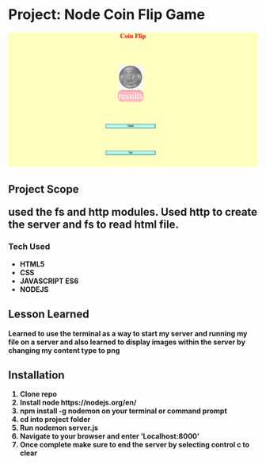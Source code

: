 
<h1>Project: Node Coin Flip Game </h1>


   ![Alt Text](https://raw.githubusercontent.com/JohnbelMDev/node-coin-flip-bootcamp/answer/image.png)
   
   <h2> <b>Project Scope</p>  used the fs and http modules. Used http to create the server and fs to read  html file.</h2>
   
   <h3>Tech Used </h3>
     <ul>
        <li> HTML5</li>
        <li> CSS </li>
        <li> JAVASCRIPT ES6  </li>
        <li> NODEJS </li>
     </ul>
      
  <h2> Lesson Learned </h2>
     <p>Learned to use the terminal as a way to start my server and running my file on a server and also learned to display images within the server by changing          my content type to png <p> 
  
  
  <h2>Installation </h2>
  <ol>
    <li>Clone repo</li>
    <li>Install node https://nodejs.org/en/</li></li>
    <li>npm install -g nodemon on your terminal or command prompt</li>
    <li>cd into project folder</li>
    <li>Run nodemon server.js</li>
    <li>Navigate to your browser and enter <b>'Localhost:8000' </b></li>
     <li>Once complete make sure to end the server by selecting control c to clear</li>
</ol>
